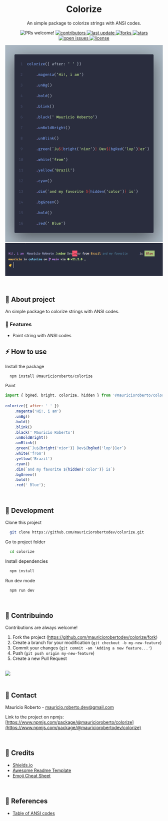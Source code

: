 <div align="center">
  <h1>Colorize</h1>

  <p>
    An simple package to colorize strings with ANSI codes.
  </p>

<!-- Badges -->
<p>
<img alt="PRs welcome!" src="https://img.shields.io/static/v1?label=PRs&message=WELCOME&style=for-the-badge&color=3b82f6&labelColor=222222" />
  <a href="https://github.com/mauriciorobertodev/colorize/graphs/contributors">
    <img src="https://img.shields.io/github/contributors/mauriciorobertodev/colorize?color=3b82f6&label=CONTRIBUTORS&logo=3C424B&logoColor=3C424B&style=for-the-badge&labelColor=222222" alt="contributors" />
  </a>
  <a href="">
    <img src="https://img.shields.io/github/last-commit/mauriciorobertodev/colorize?color=3b82f6&label=LAST UPDATE&logo=3C424B&logoColor=3C424B&style=for-the-badge&labelColor=222222" alt="last update" />
  </a>
  <a href="https://github.com/mauriciorobertodev/colorize/network/members">
    <img src="https://img.shields.io/github/forks/mauriciorobertodev/colorize?color=3b82f6&label=FORKS&logo=3C424B&logoColor=3C424B&style=for-the-badge&labelColor=222222" alt="forks" />
  </a>
  <a href="https://github.com/mauriciorobertodev/colorize/stargazers">
    <img src="https://img.shields.io/github/stars/mauriciorobertodev/colorize?color=3b82f6&label=STARS&logo=3C424B&logoColor=3C424B&style=for-the-badge&labelColor=222222" alt="stars" />
  </a>
  <a href="https://github.com/mauriciorobertodev/colorize/issues/">
    <img src="https://img.shields.io/github/issues/mauriciorobertodev/colorize?color=3b82f6&label=ISSUESS&logo=3C424B&logoColor=3C424B&style=for-the-badge&labelColor=222222" alt="open issues" />
  </a>
  <a href="https://github.com/mauriciorobertodev/colorize/blob/master/LICENSE">
    <img src="https://img.shields.io/github/license/mauriciorobertodev/colorize.svg?color=3b82f6&label=LICENSE&logo=3C424B&logoColor=3C424B&style=for-the-badge&labelColor=222222" alt="license" />
  </a>
</p>

![Alt text](screenshot.jpeg) ![Alt text](screenshot2.png)

</div>

<br />

<!-- About the Project -->

## :star2: About project

An simple package to colorize strings with ANSI codes.

<!-- Features -->

### :dart: Features

-   Paint string with ANSI codes <br>

<!-- Usage -->

## :zap: How to use

Install the package

```bash
  npm install @mauricioroberto/colorize
```

Paint

```javascript
import { bgRed, bright, colorize, hidden } from '@mauricioroberto/colorize';

colorize({ after: ' ' })
    .magenta('Hi!, i am')
    .unBg()
    .bold()
    .blink()
    .black(' Mauricio Roberto')
    .unBoldBright()
    .unBlink()
    .green(`Ju${bright('nior')} Dev${bgRed('lop')}er`)
    .white('from')
    .yellow('Brazil')
    .cyan()
    .dim(`and my favorite ${hidden('color')} is`)
    .bgGreen()
    .bold()
    .red(' Blue');
```

<br/>

<!-- Run Locally -->

## :wrench: Development

Clone this project

```bash
  git clone https://github.com/mauriciorobertodev/colorize.git
```

Go to project folder

```bash
  cd colorize
```

Install dependencies

```bash
  npm install
```

Run dev mode

```bash
  npm run dev
```

<br>

<!-- Contributing -->

## :wave: Contribuindo

Contributions are always welcome!

1. Fork the project (https://github.com/mauriciorobertodev/colorize/fork)
2. Create a branch for your modification (`git checkout -b my-new-feature`)
3. Commit your changes (`git commit -am 'Adding a new feature...'`)
4. Push (`git push origin my-new-feature`)
5. Create a new Pull Request

</br>

<a href="https://github.com/mauriciorobertodev/colorize/graphs/contributors">
  <img src="https://contrib.rocks/image?repo=mauriciorobertodev/colorize" />
</a>
</br>

<br>

<!-- Contact -->

## :handshake: Contact

Mauricio Roberto - mauricio.roberto.dev@gmail.com

Link to the project on npmjs: [https://www.npmjs.com/package/@mauricioroberto/colorize](https://www.npmjs.com/package/@mauriciorobertodev/colorize)

<br>

<!-- Acknowledgments -->

## :gem: Credits

-   [Shields.io](https://shields.io/)
-   [Awesome Readme Template](https://github.com/Louis3797/awesome-readme-template)
-   [Emoji Cheat Sheet](https://github.com/ikatyang/emoji-cheat-sheet/blob/master/README.md#travel--places)

<br>

<!-- References -->

## :microscope: References

-   [Table of ANSI codes](https://gist.github.com/JBlond/2fea43a3049b38287e5e9cefc87b2124)
